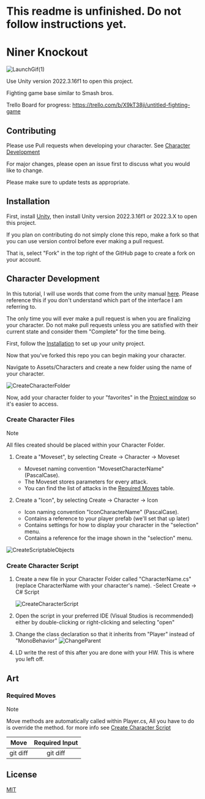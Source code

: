 # This readme is unfinished. Do not follow instructions yet.

# Niner Knockout

![LaunchGif(1)](https://github.com/LDMONTY007/Niner-Knockout/assets/69697953/b222de20-8f07-4893-992a-716f557f78b7)


Use Unity version 2022.3.16f1 to open this project.

Fighting game base similar to Smash bros. 

Trello Board for progress: https://trello.com/b/X9kT38ji/untitled-fighting-game


## Contributing

Please use Pull requests when developing your character. See [Character Development](#character-development)

For major changes, please open an issue first
to discuss what you would like to change.

Please make sure to update tests as appropriate.

## Installation

First, install [Unity](https://unity.com/download), then install Unity version 2022.3.16f1 or 2022.3.X to open this project.

If you plan on contributing do not simply clone this repo, make a fork so that you can use version control before ever making a pull request. 

That is, select "Fork" in the top right of the GitHub page to create a fork on your account. 

## Character Development

In this tutorial, I will use words that come from the unity manual [here](https://docs.unity3d.com/Manual/UsingTheEditor.html). Please reference this if you don't understand which part of the interface I am referring to. 

The only time you will ever make a pull request is when you are finalizing your character. Do not make pull requests unless you are satisfied with their current state and consider them "Complete" for the time being. 

First, follow the [Installation](#installation) to set up your unity project. 

Now that you've forked this repo you can begin making your character. 

Navigate to Assets/Characters and create a new folder using the name of your character.

![CreateCharacterFolder](https://github.com/LDMONTY007/Niner-Knockout/assets/69697953/92d44a4f-c7f2-4c37-9760-46b1c9d70e19)

Now, add your character folder to your "favorites" in the [Project window](https://docs.unity3d.com/Manual/ProjectView.html) so it's easier to access.

### Create Character Files

> [!NOTE]
  > All files created should be placed within your Character Folder. 

1. Create a "Moveset", by selecting Create -> Character -> Moveset
    - Moveset naming convention "MovesetCharacterName" (PascalCase).
    - The Moveset stores parameters for every attack.
    - You can find the list of attacks in the [Required Moves](#required-moves) table.

2. Create a "Icon", by selecting Create -> Character -> Icon
    - Icon naming convention "IconCharacterName" (PascalCase).
    - Contains a reference to your player prefab (we'll set that up later)
    - Contains settings for how to display your character in the "selection" menu.
    - Contains a reference for the image shown in the "selection" menu. 

![CreateScriptableObjects](https://github.com/LDMONTY007/Niner-Knockout/assets/69697953/5ead37cd-e369-4ec9-b8c5-86b70e46338b)

### Create Character Script

  1. Create a new file in your Character Folder called "CharacterName.cs" (replace CharacterName with your character's name).
    -Select Create -> C# Script

     ![CreateCharacterScript](https://github.com/LDMONTY007/Niner-Knockout/assets/69697953/0620e8c2-b996-4418-bcbf-eaaacd1835f6)
     
  3. Open the script in your preferred IDE (Visual Studios is recommended) either by double-clicking or right-clicking and selecting "open" 

  4. Change the class declaration so that it inherits from "Player" instead of "MonoBehavior"
     ![ChangeParent](https://github.com/LDMONTY007/Niner-Knockout/assets/69697953/8273ee47-eda9-4e3a-b171-5253e7074bad)

  5. LD write the rest of this after you are done with your HW. This is where you left off.

## Art

### Required Moves
  
  > [!NOTE]
  > Move methods are automatically called within Player.cs,
  > All you have to do is override the method.
  > for more info see [Create Character Script](#create-character-script)
  
  | Move | Required Input | 
  |     :---:      |     :---:      |
  | git diff       | git diff       |

## License 

[MIT](https://choosealicense.com/licenses/mit/)
